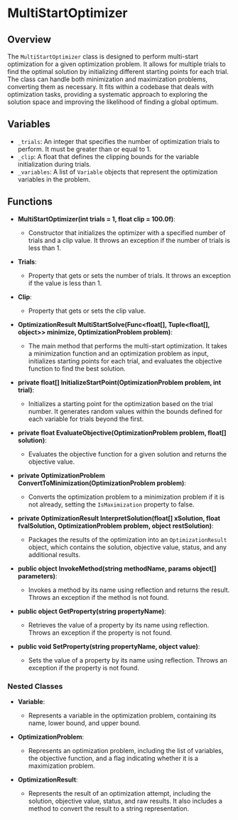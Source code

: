 # MultiStartOptimizer

## Overview
The `MultiStartOptimizer` class is designed to perform multi-start optimization for a given optimization problem. It allows for multiple trials to find the optimal solution by initializing different starting points for each trial. The class can handle both minimization and maximization problems, converting them as necessary. It fits within a codebase that deals with optimization tasks, providing a systematic approach to exploring the solution space and improving the likelihood of finding a global optimum.

## Variables

- `_trials`: An integer that specifies the number of optimization trials to perform. It must be greater than or equal to 1.
- `_clip`: A float that defines the clipping bounds for the variable initialization during trials.
- `_variables`: A list of `Variable` objects that represent the optimization variables in the problem.

## Functions

- **MultiStartOptimizer(int trials = 1, float clip = 100.0f)**: 
  - Constructor that initializes the optimizer with a specified number of trials and a clip value. It throws an exception if the number of trials is less than 1.

- **Trials**: 
  - Property that gets or sets the number of trials. It throws an exception if the value is less than 1.

- **Clip**: 
  - Property that gets or sets the clip value.

- **OptimizationResult MultiStartSolve(Func<float[], Tuple<float[], object>> minimize, OptimizationProblem problem)**: 
  - The main method that performs the multi-start optimization. It takes a minimization function and an optimization problem as input, initializes starting points for each trial, and evaluates the objective function to find the best solution.

- **private float[] InitializeStartPoint(OptimizationProblem problem, int trial)**: 
  - Initializes a starting point for the optimization based on the trial number. It generates random values within the bounds defined for each variable for trials beyond the first.

- **private float EvaluateObjective(OptimizationProblem problem, float[] solution)**: 
  - Evaluates the objective function for a given solution and returns the objective value.

- **private OptimizationProblem ConvertToMinimization(OptimizationProblem problem)**: 
  - Converts the optimization problem to a minimization problem if it is not already, setting the `IsMaximization` property to false.

- **private OptimizationResult InterpretSolution(float[] xSolution, float fvalSolution, OptimizationProblem problem, object restSolution)**: 
  - Packages the results of the optimization into an `OptimizationResult` object, which contains the solution, objective value, status, and any additional results.

- **public object InvokeMethod(string methodName, params object[] parameters)**: 
  - Invokes a method by its name using reflection and returns the result. Throws an exception if the method is not found.

- **public object GetProperty(string propertyName)**: 
  - Retrieves the value of a property by its name using reflection. Throws an exception if the property is not found.

- **public void SetProperty(string propertyName, object value)**: 
  - Sets the value of a property by its name using reflection. Throws an exception if the property is not found.

### Nested Classes

- **Variable**: 
  - Represents a variable in the optimization problem, containing its name, lower bound, and upper bound.

- **OptimizationProblem**: 
  - Represents an optimization problem, including the list of variables, the objective function, and a flag indicating whether it is a maximization problem.

- **OptimizationResult**: 
  - Represents the result of an optimization attempt, including the solution, objective value, status, and raw results. It also includes a method to convert the result to a string representation.
